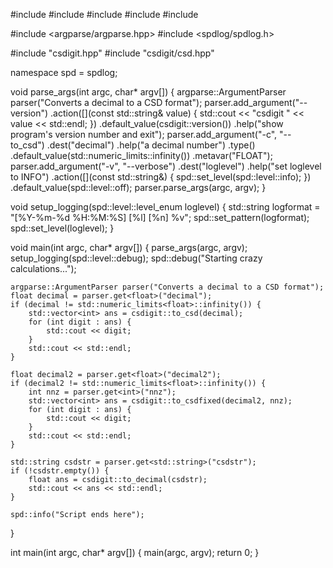 #include <iostream>
#include <string>
#include <cmath>
#include <vector>
#include <algorithm>

#include <argparse/argparse.hpp>
#include <spdlog/spdlog.h>

#include "csdigit.hpp"
#include "csdigit/csd.hpp"

namespace spd = spdlog;

void parse_args(int argc, char* argv[]) {
    argparse::ArgumentParser parser("Converts a decimal to a CSD format");
    parser.add_argument("--version")
        .action([](const std::string& value) { std::cout << "csdigit " << value << std::endl; })
        .default_value(csdigit::version())
        .help("show program's version number and exit");
    parser.add_argument("-c", "--to_csd")
        .dest("decimal")
        .help("a decimal number")
        .type<float>()
        .default_value(std::numeric_limits<float>::infinity())
        .metavar("FLOAT");
    parser.add_argument("-v", "--verbose")
        .dest("loglevel")
        .help("set loglevel to INFO")
        .action([](const std::string&) { spd::set_level(spd::level::info); })
        .default_value(spd::level::off);
    parser.parse_args(argc, argv);
}

void setup_logging(spd::level::level_enum loglevel) {
    std::string logformat = "[%Y-%m-%d %H:%M:%S] [%l] [%n] %v";
    spd::set_pattern(logformat);
    spd::set_level(loglevel);
}

void main(int argc, char* argv[]) {
    parse_args(argc, argv);
    setup_logging(spd::level::debug);
    spd::debug("Starting crazy calculations...");

    argparse::ArgumentParser parser("Converts a decimal to a CSD format");
    float decimal = parser.get<float>("decimal");
    if (decimal != std::numeric_limits<float>::infinity()) {
        std::vector<int> ans = csdigit::to_csd(decimal);
        for (int digit : ans) {
            std::cout << digit;
        }
        std::cout << std::endl;
    }

    float decimal2 = parser.get<float>("decimal2");
    if (decimal2 != std::numeric_limits<float>::infinity()) {
        int nnz = parser.get<int>("nnz");
        std::vector<int> ans = csdigit::to_csdfixed(decimal2, nnz);
        for (int digit : ans) {
            std::cout << digit;
        }
        std::cout << std::endl;
    }

    std::string csdstr = parser.get<std::string>("csdstr");
    if (!csdstr.empty()) {
        float ans = csdigit::to_decimal(csdstr);
        std::cout << ans << std::endl;
    }

    spd::info("Script ends here");
}

int main(int argc, char* argv[]) {
    main(argc, argv);
    return 0;
}


